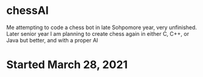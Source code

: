 # chessAI
Me attempting to code a chess bot in late Sohpomore year, very unfinished.
Later senior year I am planning to create chess again in either C, C++, or Java but better, and with a proper AI
# Started March 28, 2021
